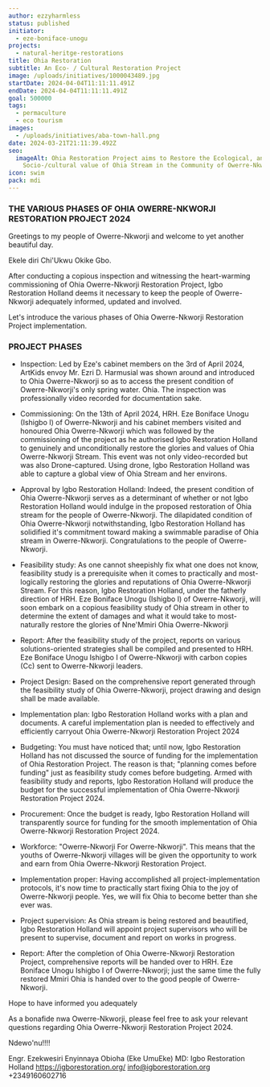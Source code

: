 ```yaml
---
author: ezzyharmless
status: published
initiator:
  - eze-boniface-unogu
projects:
  - natural-heritge-restorations
title: Ohia Restoration
subtitle: An Eco- / Cultural Restoration Project
image: /uploads/initiatives/1000043489.jpg
startDate: 2024-04-04T11:11:11.491Z
endDate: 2024-04-04T11:11:11.491Z
goal: 500000
tags:
  - permaculture
  - eco tourism
images:
  - /uploads/initiatives/aba-town-hall.png
date: 2024-03-21T21:11:39.492Z
seo:
  imageAlt: Ohia Restoration Project aims to Restore the Ecological, and
    Socio-/cultural value of Ohia Stream in the Community of Owerre-Nkworji.
icon: swim
pack: mdi
---
```

### THE VARIOUS PHASES OF OHIA OWERRE-NKWORJI RESTORATION PROJECT 2024

Greetings to my people of Owerre-Nkworji and  welcome to yet another beautiful day.

Ekele diri Chi'Ukwu Okike Gbo.

After conducting a copious inspection and witnessing the heart-warming commissioning of Ohia Owerre-Nkworji Restoration Project, Igbo Restoration Holland deems it necessary to keep the people of Owerre-Nkworji adequately informed, updated and involved.

Let's introduce the various phases of Ohia Owerre-Nkworji Restoration Project implementation.

### PROJECT PHASES
* Inspection: Led by Eze's cabinet members on the 3rd of April 2024, ArtKids envoy Mr. Ezri D. Harmusial was shown around and introduced to Ohia Owerre-Nkworji so as to access the present condition of Owerre-Nkworji's only spring water. Ohia. The inspection was professionally video recorded for documentation sake.

* Commissioning: On the 13th of April 2024, HRH. Eze Boniface Unogu (Ishigbo I) of Owerre-Nkworji and his cabinet members visited and honoured Ohia Owerre-Nkworji which was followed by the commissioning of the project as he authorised Igbo Restoration Holland to genuinely and unconditionally restore the glories and values of Ohia Owerre-Nkworji Stream. This event was not only video-recorded but was also Drone-captured. Using drone, Igbo Restoration Holland was able to capture a global view of Ohia Stream and her environs.

* Approval by Igbo Restoration Holland: Indeed, the present condition of Ohia Owerre-Nkworji serves as a determinant of whether or not Igbo Restoration Holland would indulge in the proposed restoration of Ohia stream for the people of Owerre-Nkworji. The dilapidated condition of Ohia Owerre-Nkworji notwithstanding, Igbo Restoration Holland has solidified it's commitment toward making a swimmable paradise of Ohia stream in Owerre-Nkworji. Congratulations to the people of Owerre-Nkworji.

* Feasibility study: As one cannot sheepishly fix what one does not know, feasibility study is a prerequisite when it comes to practically and most-logically restoring the glories and reputations of Ohia Owerre-Nkworji Stream. For this reason, Igbo Restoration Holland, under the fatherly direction of HRH. Eze Boniface Unogu (Ishigbo I) of Owerre-Nkworji, will soon embark on a copious feasibility study of Ohia stream in other to determine the extent of damages and what it would take to most-naturally restore the glories of Nne'Mmiri Ohia Owerre-Nkworji

* Report: After the feasibility study of the project, reports on various solutions-oriented strategies shall be compiled and presented to HRH. Eze Boniface Unogu Ishigbo I of Owerre-Nkworji with carbon copies (Cc) sent to Owerre-Nkworji leaders.

* Project Design: Based on the comprehensive report generated through the feasibility study of Ohia Owerre-Nkworji, project drawing and design shall be made available.

* Implementation plan: Igbo Restoration Holland works with a plan and documents. A careful implementation plan is needed to effectively and efficiently carryout Ohia Owerre-Nkworji Restoration Project 2024

* Budgeting: You must have noticed that; until now, Igbo Restoration Holland has not discussed the source of funding for the implementation of Ohia Restoration Project. The reason is that; "planning comes before funding" just as feasibility study comes before budgeting. Armed with feasibility study and reports, Igbo Restoration Holland will produce the budget for the successful implementation of Ohia Owerre-Nkworji Restoration Project 2024.

* Procurement: Once the budget is ready, Igbo Restoration Holland will transparently source for funding for the smooth implementation of Ohia Owerre-Nkworji Restoration Project 2024.

* Workforce: "Owerre-Nkworji For Owerre-Nkworji". This means that the youths of Owerre-Nkworji villages will be given the opportunity to work and earn from Ohia Owerre-Nkworji Restoration Project.

* Implementation proper: Having accomplished all project-implementation protocols, it's now time to practically start fixing Ohia to the joy of Owerre-Nkworji people. Yes, we will fix Ohia to become better than she ever was.

* Project supervision: As Ohia stream is being restored and beautified, Igbo Restoration Holland will appoint project supervisors who will be present to supervise, document and report on works in progress.

* Report: After the completion of Ohia Owerre-Nkworji Restoration Project, comprehensive reports will be handed over to HRH. Eze Boniface Unogu Ishigbo I of Owerre-Nkworji; just the same time the fully restored Mmiri Ohia is handed over to the good people of Owerre-Nkworji.

Hope to have informed you adequately

As a bonafide nwa Owerre-Nkworji, please feel free to ask your relevant questions regarding Ohia Owerre-Nkworji Restoration Project 2024.

Ndewo'nu!!!!

Engr. Ezekwesiri Enyinnaya Obioha (Eke UmuEke)
MD: Igbo Restoration Holland
https://igborestoration.org/
info@igborestoration.org
+2349160602716